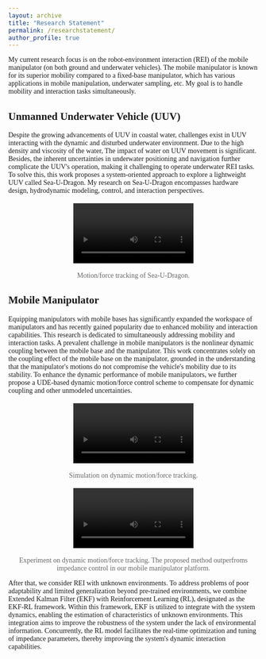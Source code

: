 ```yaml
---
layout: archive
title: "Research Statement"
permalink: /researchstatement/
author_profile: true
---
```



<html>
<head>
    <style>
        body {
            font-family: 'Times New Roman', Times, serif;
        }
        ol {
            padding-left: 20px;
        }
        /* .video-container {
            display: flex;
            justify-content: space-around;
        } */
        .video-container {
            text-align: center;
            /* margin-bottom: 3px;  */
        }
        .video-container p {
            color: #666; /* 设置备注文本的颜色 */
            font-size: 14px; /* 设置备注文本的大小 */
        }
        video {
            max-width: 48%; 
            margin: 3px; 
        }
    </style>
</head>
<body>
    <p>My current research focus is on the robot-environment interaction (REI) of the mobile manipulator (on both ground and underwater vehicles). The mobile manipulator is known for its superior mobility compared to a fixed-base manipulator, which has various applications in mobile manipulation, underwater sampling, etc. My goal is to handle mobility and interaction tasks simultaneously. </p>
    <h2>Unmanned Underwater Vehicle (UUV)</h2>
    <p>Despite the growing advancements of UUV in coastal water, challenges exist in UUV interacting with the dynamic and disturbed underwater environment. Due to the high density and viscosity of the water, The impact of water on UUV movement is significant. Besides, the inherent uncertainties in underwater positioning and navigation further complicate the UUV's operation, making it challenging to operate underwater REI tasks. To solve this, this work proposes a system-oriented approach to explore a lightweight UUV called Sea-U-Dragon. My research on Sea-U-Dragon encompasses hardware design, hydrodynamic modeling, control, and interaction perspectives.
    </p>
    <div class="video-container">
        <video controls>
            <source src="../files/uuv_rei.mp4" type="video/mp4">
            Your browser does not support the video tag.
        </video>
        <p> Motion/force tracking of Sea-U-Dragon. </p>
    </div>
    <h2>Mobile Manipulator</h2>
    <p> Equipping manipulators with mobile bases has significantly expanded the workspace of manipulators and has recently gained popularity due to enhanced mobility and interaction capabilities. This research is dedicated to simultaneously addressing mobility and interaction tasks. A prevalent challenge in mobile manipulators is the nonlinear dynamic coupling between the mobile base and the manipulator. This work concentrates solely on the coupling effect of the mobile base on the manipulator, grounded in the understanding that the manipulator's motions do not compromise the vehicle's mobility due to its stability. To enhance the dynamic performance of mobile manipulators, we further propose a UDE-based dynamic motion/force control scheme to compensate for dynamic coupling and other unmodeled uncertainties.
    </p>
    <div class="video-container">
        <video controls>
            <source src="../files/mm_sim.mp4" type="video/mp4">
            Your browser does not support the video tag.
        </video>
        <p>Simulation on dynamic motion/force tracking.</p>
    </div>
    <div class="video-container">
        <video controls>
            <source src="../files/mm_exp.mp4" type="video/mp4">
            Your browser does not support the video tag.
        </video>
        <p>Experiment on dynamic motion/force tracking. The proposed method outperfroms impedance control in our mobile manipulator platform.</p>
    </div>
    <p> After that, we consider REI with unknown environments. To address problems of poor adaptability and limited generalization beyond pre-trained environments, we combine Extended Kalman Filter (EKF) with Reinforcement Learning (RL), designated as the EKF-RL framework. Within this framework, EKF is utilized to integrate with the system dynamics, enabling the estimation of characteristics of unknown environments. This integration aims to improve the robustness of the system under the lack of environmental information. Concurrently, the RL model facilitates the real-time optimization and tuning of impedance parameters, thereby improving the system's dynamic interaction capabilities.
    </p>
</body>
</html>
